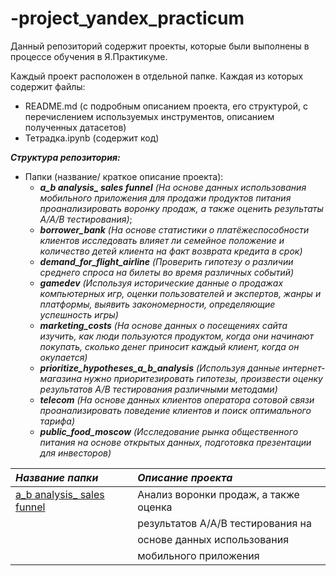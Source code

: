 # -project_yandex_practicum
Данный репозиторий содержит проекты, которые были выполнены в процессе обучения в Я.Практикуме.

Каждый проект расположен в отдельной папке. Каждая из которых содержит файлы:
  - README.md (с подробным описанием проекта, его структурой, с перечислением используемых инструментов, описанием полученных датасетов)
  - Тетрадка.ipynb (содержит код)

***Структура репозитория:***
  - Папки (название/ краткое описание проекта):
    - ***a_b analysis_ sales funnel*** *(На основе данных использования мобильного приложения для продажи продуктов питания проанализировать воронку продаж, а также оценить результаты A/A/B тестирования)*;
    - ***borrower_bank*** *(На основе статистики о платёжеспособности клиентов исследовать влияет ли семейное положение и количество детей клиента на факт возврата кредита в срок)*
    - ***demand_for_flight_airline*** *(Проверить гипотезу о различии среднего спроса на билеты во время различных событий)*
    - ***gamedev*** *(Используя исторические данные о продажах компьютерных игр, оценки пользователей и экспертов, жанры и платформы, выявить закономерности, определяющие успешность игры)*
    - ***marketing_costs*** *(На основе данных о посещениях сайта  изучить, как люди пользуются продуктом, когда они начинают покупать, сколько денег приносит каждый клиент, когда он окупается)*
    - ***prioritize_hypotheses_a_b_analysis*** *(Используя данные интернет-магазина нужно приоритезировать гипотезы, произвести оценку результатов A/B тестирования различными методами)*
    - ***telecom*** *(На основе данных клиентов оператора сотовой связи проанализировать поведение клиентов и поиск оптимального
тарифа)*
    - ***public_food_moscow*** *(Исследование рынка общественного питания на основе открытых данных, подготовка презентации для инвесторов)*

| ***Название папки***              | ***Описание проекта***              | 
|:----------------------------------|:------------------------------------|
|[a_b analysis_ sales funnel](https://github.com/Lavrova-Svetlana/-project_yandex_practicum/tree/master/a_b%20analysis_%20sales%20funnel)       |Анализ воронки продаж, а также оценка|
|                                   |результатов А/А/В тестирования на    |
|                                   |основе данных использования          |
|                                   |мобильного приложения

